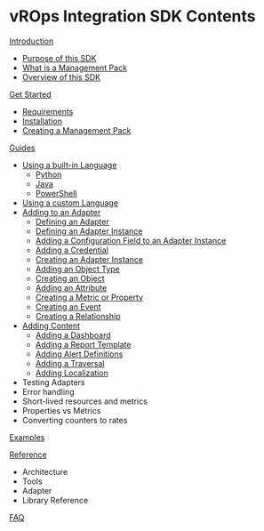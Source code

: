 vROps Integration SDK Contents
==============================

[Introduction](introduction.md)
* [Purpose of this SDK](introduction.md#purpose-of-this-sdk)
* [What is a Management Pack](introduction.md#what-is-a-management-pack)
* [Overview of this SDK](introduction.md#overview-of-this-sdk)

[Get Started](../README.md#get-started)
* [Requirements](../README.md#requirements)
* [Installation](../README.md#installation)
* [Creating a Management Pack](../README.md#creating-a-management-pack)

[Guides](guides.md)
* [Using a built-in Language](builtin_language.md)
    * [Python](python_project.md)
    * [Java](java_project.md)
    * [PowerShell](powershell_project.md)
* [Using a custom Language](custom_language.md)
* [Adding to an Adapter](adding_to_an_adapter.md)
    * [Defining an Adapter](adding_to_an_adapter.md#defining-an-adapter)
    * [Defining an Adapter Instance](adding_to_an_adapter.md#defining-an-adapter-instance)
    * [Adding a Configuration Field to an Adapter Instance](adding_to_an_adapter.md#adding-a-configuration-field-to-an-adapter-instance)
    * [Adding a Credential](adding_to_an_adapter.md#adding-a-credential)
    * [Creating an Adapter Instance](adding_to_an_adapter.md#creating-an-adapter-instance)
    * [Adding an Object Type](adding_to_an_adapter.md#adding-an-object-type)
    * [Creating an Object](adding_to_an_adapter.md#creating-an-object)
    * [Adding an Attribute](adding_to_an_adapter.md#adding-an-attribute)
    * [Creating a Metric or Property](adding_to_an_adapter.md#creating-a-metric-or-property)
    * [Creating an Event](adding_to_an_adapter.md#creating-an-event)
    * [Creating a Relationship](adding_to_an_adapter.md#creating-a-relationship)
* [Adding Content](adding_content.md)
    * [Adding a Dashboard](adding_content.md#adding-a-dashboard)
    * [Adding a Report Template](adding_content.md#adding-a-report-template)
    * [Adding Alert Definitions](adding_content.md#adding-alert-definitions)
    * [Adding a Traversal](adding_content.md#adding-a-traversal)
    * [Adding Localization](adding_content.md#adding-localization)
* Testing Adapters
* Error handling
* Short-lived resources and metrics
* Properties vs Metrics
* Converting counters to rates

[Examples](examples.md)

[Reference](references.md)
* Architecture
* Tools
* Adapter
* Library Reference

[FAQ](faq.md)
